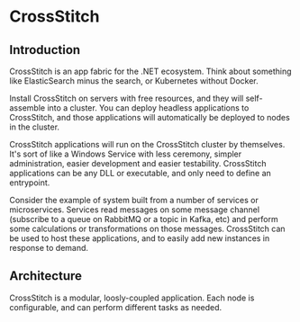 # CrossStitch

## Introduction

CrossStitch is an app fabric for the .NET ecosystem. Think about something like ElasticSearch minus the search, or
Kubernetes without Docker. 

Install CrossStitch on servers with free resources, and they will self-assemble into a cluster. You can deploy
headless applications to CrossStitch, and those applications will automatically be deployed to nodes in the
cluster. 

CrossStitch applications will run on the CrossStitch cluster by themselves. It's sort of like a Windows Service with
less ceremony, simpler administration, easier development and easier testability. CrossStitch applications can be any
DLL or executable, and only need to define an entrypoint.

Consider the example of system built from a number of services or microservices. Services read messages on some message
channel (subscribe to a queue on RabbitMQ or a topic in Kafka, etc) and perform some calculations or transformations
on those messages. CrossStitch can be used to host these applications, and to easily add new instances in response
to demand.

## Architecture

CrossStitch is a modular, loosly-coupled application. Each node is configurable, and can perform different tasks
as needed.
